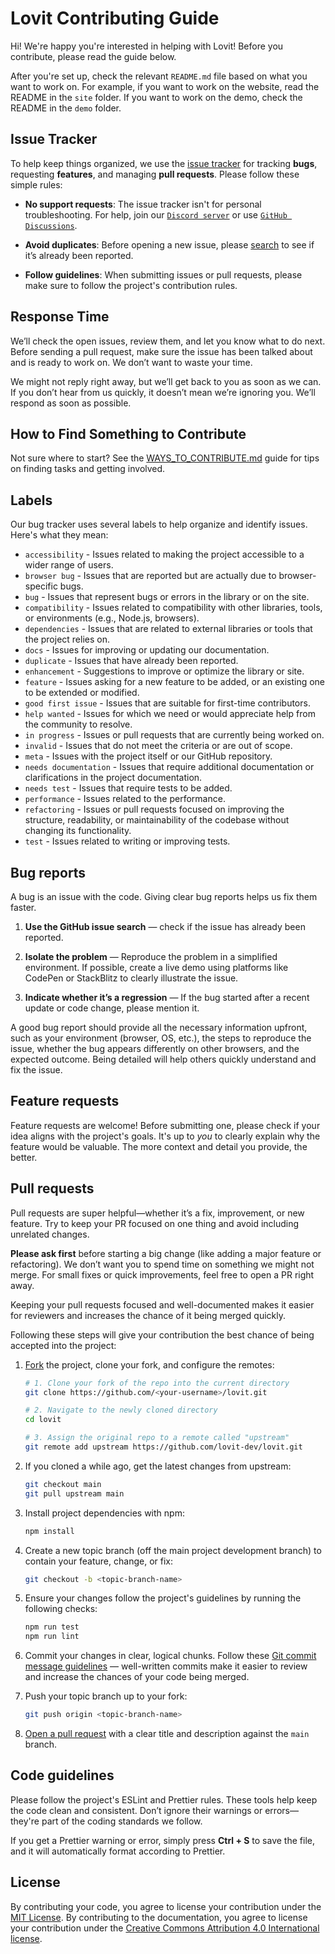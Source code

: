 # Lovit Contributing Guide

Hi! We're happy you're interested in helping with Lovit! Before you contribute, please read the guide below.

After you're set up, check the relevant `README.md` file based on what you want to work on.
For example, if you want to work on the website, read the README in the `site` folder.
If you want to work on the demo, check the README in the `demo` folder.

## Issue Tracker

To help keep things organized, we use the [issue tracker](https://github.com/lovit-dev/lovit/issues) for tracking **bugs**, requesting **features**, and managing **pull requests**. Please follow these simple rules:

- **No support requests**: The issue tracker isn't for personal troubleshooting. For help, join our [`Discord server`](https://discord.gg/kkx5zYKZwR) or use [`GitHub Discussions`](https://github.com/lovit-dev/lovit/discussions).

- **Avoid duplicates**: Before opening a new issue, please [search](https://github.com/lovit-dev/lovit/issues?utf8=%E2%9C%93&q=is%3Aissue) to see if it’s already been reported.

- **Follow guidelines**: When submitting issues or pull requests, please make sure to follow the project's contribution rules.

## Response Time

We’ll check the open issues, review them, and let you know what to do next. Before sending a pull request, make sure the issue has been talked about and is ready to work on. We don’t want to waste your time.

We might not reply right away, but we’ll get back to you as soon as we can. If you don’t hear from us quickly, it doesn’t mean we’re ignoring you. We’ll respond as soon as possible.

## How to Find Something to Contribute

Not sure where to start? See the [WAYS_TO_CONTRIBUTE.md](https://github.com/lovit-dev/lovit/blob/main/.github/WAYS_TO_CONTRIBUTE.md) guide for tips on finding tasks and getting involved.

## Labels

Our bug tracker uses several labels to help organize and identify issues. Here's what they mean:

- `accessibility` - Issues related to making the project accessible to a wider range of users.
- `browser bug` - Issues that are reported but are actually due to browser-specific bugs.
- `bug` - Issues that represent bugs or errors in the library or on the site.
- `compatibility` - Issues related to compatibility with other libraries, tools, or environments (e.g., Node.js, browsers).
- `dependencies` - Issues that are related to external libraries or tools that the project relies on.
- `docs` - Issues for improving or updating our documentation.
- `duplicate` - Issues that have already been reported.
- `enhancement` - Suggestions to improve or optimize the library or site.
- `feature` - Issues asking for a new feature to be added, or an existing one to be extended or modified.
- `good first issue` - Issues that are suitable for first-time contributors.
- `help wanted` - Issues for which we need or would appreciate help from the community to resolve.
- `in progress` - Issues or pull requests that are currently being worked on.
- `invalid` - Issues that do not meet the criteria or are out of scope.
- `meta` - Issues with the project itself or our GitHub repository.
- `needs documentation` - Issues that require additional documentation or clarifications in the project documentation.
- `needs test` - Issues that require tests to be added.
- `performance` - Issues related to the performance.
- `refactoring` - Issues or pull requests focused on improving the structure, readability, or maintainability of the codebase without changing its functionality.
- `test` - Issues related to writing or improving tests.

## Bug reports

A bug is an issue with the code. Giving clear bug reports helps us fix them faster.

1. **Use the GitHub issue search** &mdash; check if the issue has already been
   reported.

2. **Isolate the problem** &mdash; Reproduce the problem in a simplified environment. If possible, create a live demo using platforms like CodePen or StackBlitz to clearly illustrate the issue.

3. **Indicate whether it’s a regression** &mdash; If the bug started after a recent update or code change, please mention it.

A good bug report should provide all the necessary information upfront, such as your environment (browser, OS, etc.), the steps to reproduce the issue, whether the bug appears differently on other browsers, and the expected outcome. Being detailed will help others quickly understand and fix the issue.

## Feature requests

Feature requests are welcome! Before submitting one, please check if your idea aligns with the project's goals. It's up to _you_ to clearly explain why the feature would be valuable. The more context and detail you provide, the better.

## Pull requests

Pull requests are super helpful—whether it’s a fix, improvement, or new feature. Try to keep your PR focused on one thing and avoid including unrelated changes.

**Please ask first** before starting a big change (like adding a major feature or refactoring). We don’t want you to spend time on something we might not merge. For small fixes or quick improvements, feel free to open a PR right away.

Keeping your pull requests focused and well-documented makes it easier for reviewers and increases the chance of it being merged quickly.

Following these steps will give your contribution the best chance of being accepted into the project:

1. [Fork](https://help.github.com/articles/fork-a-repo/) the project, clone your fork,
   and configure the remotes:

   ```bash
   # 1. Clone your fork of the repo into the current directory
   git clone https://github.com/<your-username>/lovit.git

   # 2. Navigate to the newly cloned directory
   cd lovit

   # 3. Assign the original repo to a remote called "upstream"
   git remote add upstream https://github.com/lovit-dev/lovit.git
   ```

2. If you cloned a while ago, get the latest changes from upstream:

   ```bash
   git checkout main
   git pull upstream main
   ```

3. Install project dependencies with npm:

   ```bash
   npm install
   ```

4. Create a new topic branch (off the main project development branch) to
   contain your feature, change, or fix:

   ```bash
   git checkout -b <topic-branch-name>
   ```

5. Ensure your changes follow the project's guidelines by running the following checks:

   ```bash
   npm run test
   npm run lint
   ```

6. Commit your changes in clear, logical chunks. Follow these [Git commit message guidelines](https://tbaggery.com/2008/04/19/a-note-about-git-commit-messages.html) — well-written commits make it easier to review and increase the chances of your code being merged.

7. Push your topic branch up to your fork:

   ```bash
   git push origin <topic-branch-name>
   ```

8. [Open a pull request](https://help.github.com/articles/about-pull-requests/)
   with a clear title and description against the `main` branch.

## Code guidelines

Please follow the project's ESLint and Prettier rules. These tools help keep the code clean and consistent. Don’t ignore their warnings or errors—they're part of the coding standards we follow.

If you get a Prettier warning or error, simply press **Ctrl + S** to save the file, and it will automatically format according to Prettier.

## License

By contributing your code, you agree to license your contribution under the [MIT License](../LICENSE). By contributing to the documentation, you agree to license your contribution under the [Creative Commons Attribution 4.0 International license](https://creativecommons.org/licenses/by/4.0).
